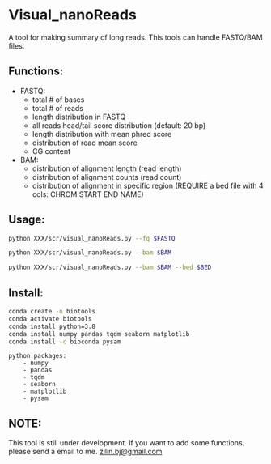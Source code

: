 # Visual_nanoReads
A tool for making summary of long reads. This tools can handle FASTQ/BAM files.

## Functions:
- FASTQ:
    - total # of bases
    - total # of reads
    - length distribution in FASTQ
    - all reads head/tail score distribution (default: 20 bp)
    - length distribution with mean phred score
    - distribution of read mean score
    - CG content
- BAM:
    - distribution of alignment length (read length)
    - distribution of alignment counts (read count)
    - distribution of alignment in specific region (REQUIRE a bed file with 4 cols: CHROM START END NAME)


## Usage:
```bash
python XXX/scr/visual_nanoReads.py --fq $FASTQ

python XXX/scr/visual_nanoReads.py --bam $BAM

python XXX/scr/visual_nanoReads.py --bam $BAM --bed $BED
```

## Install:
```bash
conda create -n biotools
conda activate biotools
conda install python=3.8
conda install numpy pandas tqdm seaborn matplotlib
conda install -c bioconda pysam
```

```
python packages:
    - numpy
    - pandas
    - tqdm
    - seaborn
    - matplotlib
    - pysam
```

## NOTE:
This tool is still under development.
If you want to add some functions, please send a email to me. zilin.bj@gmail.com
